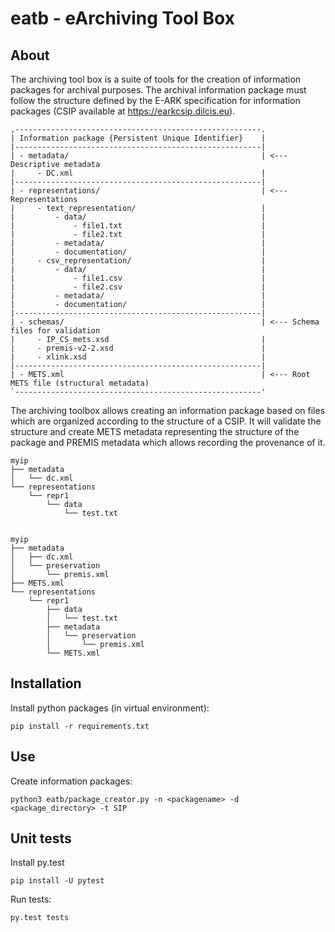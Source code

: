 # eatb - eArchiving Tool Box

## About

The archiving tool box is a suite of tools for the creation of information packages for archival purposes. The archival
information package must follow the structure defined by the E-ARK specification for information packages (CSIP 
available at https://earkcsip.dilcis.eu).

    ,-------------------------------------------------------.
    | Information package {Persistent Unique Identifier}    |
    |-------------------------------------------------------|
    | - metadata/                                           | <--- Descriptive metadata
    |     - DC.xml                                          |
    |-------------------------------------------------------|
    | - representations/                                    | <--- Representations
    |     - text_representation/                            | 
    |         - data/                                       |
    |             - file1.txt                               |
    |             - file2.txt                               |
    |         - metadata/                                   |
    |         - documentation/                              |
    |     - csv_representation/                             | 
    |         - data/                                       |
    |             - file1.csv                               |
    |             - file2.csv                               |
    |         - metadata/                                   |
    |         - documentation/                              |
    |-------------------------------------------------------|
    | - schemas/                                            | <--- Schema files for validation
    |     - IP_CS_mets.xsd                                  |
    |     - premis-v2-2.xsd                                 |
    |     - xlink.xsd                                       |
    |-------------------------------------------------------|
    | - METS.xml                                            | <--- Root METS file (structural metadata)
    `-------------------------------------------------------'

The archiving toolbox allows creating an information package based on files which are organized according to the
structure of a CSIP. It will validate the structure and create METS metadata representing the structure of the package
and PREMIS metadata which allows recording the provenance of it. 

    myip
    ├── metadata
    │   └── dc.xml
    └── representations
        └── repr1
            └── data
                └── test.txt


    myip
    ├── metadata
    │   ├── dc.xml
    │   └── preservation
    │       └── premis.xml
    ├── METS.xml
    └── representations
        └── repr1
            ├── data
            │   └── test.txt
            ├── metadata
            │   └── preservation
            │       └── premis.xml
            └── METS.xml

## Installation

Install python packages (in virtual environment):

    pip install -r requirements.txt

## Use

Create information packages:

    python3 eatb/package_creator.py -n <packagename> -d <package_directory> -t SIP
    
## Unit tests

Install py.test

    pip install -U pytest

Run tests:

    py.test tests

